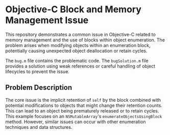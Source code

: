 # Objective-C Block and Memory Management Issue

This repository demonstrates a common issue in Objective-C related to memory management and the use of blocks within object enumeration.  The problem arises when modifying objects within an enumeration block, potentially causing unexpected object deallocation or retain cycles.

The `bug.m` file contains the problematic code.  The `bugSolution.m` file provides a solution using weak references or careful handling of object lifecycles to prevent the issue.

## Problem Description

The core issue is the implicit retention of `self` by the block combined with potential modifications to objects that might change their retention counts. This can lead to an object being prematurely released or to retain cycles.  This example focuses on an `NSMutableArray`'s `enumerateObjectsUsingBlock` method. However, similar issues can occur with other enumeration techniques and data structures.